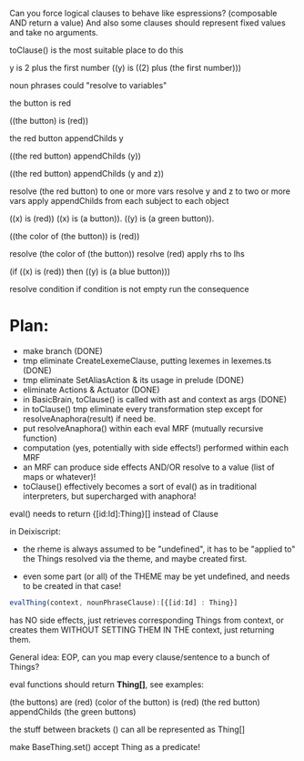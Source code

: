 Can you force logical clauses to behave like espressions? (composable AND return a value) And also some clauses should represent fixed values and take no arguments.

toClause() is the most suitable place to do this

y is 2 plus the first number 
((y) is ((2) plus (the first number)))

noun phrases could "resolve to variables"

the button is red

((the button) is (red))

the red button appendChilds y

((the red button) appendChilds (y))

((the red button) appendChilds (y and z))

resolve (the red button) to one or more vars
resolve y and z to two or more vars
apply appendChilds from each subject to each object

((x) is (red)) 
((x) is (a button)). 
((y) is (a green button)).


((the color of (the button)) is (red))

resolve (the color of (the button))
resolve (red)
apply rhs to lhs


(if ((x) is (red)) then ((y) is (a blue button)))


resolve condition
if condition is not empty run the consequence


# Plan:

* make branch (DONE)
* tmp eliminate CreateLexemeClause, putting lexemes in lexemes.ts (DONE)
* tmp eliminate SetAliasAction & its usage in prelude (DONE)
* eliminate Actions & Actuator (DONE)
* in BasicBrain, toClause() is called with ast and context as args (DONE)
* in toClause() tmp eliminate every transformation step except for resolveAnaphora(result) if need be.
* put resolveAnaphora() within each eval MRF (mutually recursive function)
* computation (yes, potentially with side effects!) performed within each MRF
* an MRF can produce side effects AND/OR resolve to a value (list of maps or whatever)!
* toClause() effectively becomes a sort of eval() as in traditional interpreters, but supercharged with anaphora!

eval() needs to return {[id:Id]:Thing}[] instead of Clause

in Deixiscript:

* the rheme is always assumed to be "undefined", it has to be "applied to" the Things resolved via the theme, and maybe created first.

* even some part (or all) of the THEME may be yet undefined, and needs to be created in that case!


```ts
evalThing(context, nounPhraseClause):[{[id:Id] : Thing}] 
```
has NO side effects, just retrieves corresponding Things from context, or creates them WITHOUT SETTING THEM IN THE context, just returning them.



General idea: EOP, can you map every clause/sentence to a bunch of Things?


eval functions should return **Thing[]**, see examples:

(the buttons) are (red)
(color of the button) is (red)
(the red button) appendChilds (the green buttons)

the stuff between brackets () can all be represented as Thing[]



make BaseThing.set() accept Thing as a predicate!